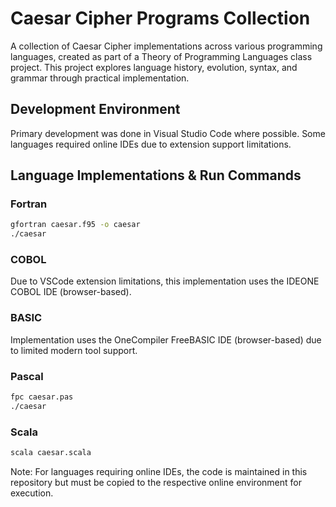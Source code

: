 # Caesar Cipher Programs Collection

A collection of Caesar Cipher implementations across various programming languages, created as part of a Theory of Programming Languages class project. This project explores language history, evolution, syntax, and grammar through practical implementation.

## Development Environment
Primary development was done in Visual Studio Code where possible. Some languages required online IDEs due to extension support limitations.

## Language Implementations & Run Commands

### Fortran
```bash
gfortran caesar.f95 -o caesar
./caesar
```

### COBOL
Due to VSCode extension limitations, this implementation uses the IDEONE COBOL IDE (browser-based).

### BASIC
Implementation uses the OneCompiler FreeBASIC IDE (browser-based) due to limited modern tool support.

### Pascal
```bash
fpc caesar.pas
./caesar
```

### Scala
```bash
scala caesar.scala
```

Note: For languages requiring online IDEs, the code is maintained in this repository but must be copied to the respective online environment for execution.